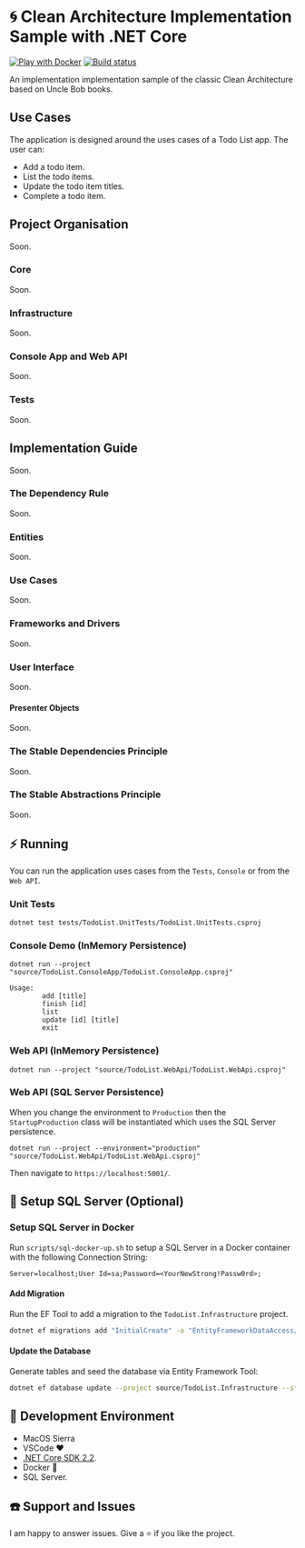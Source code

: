 # :cyclone: Clean Architecture Implementation Sample with .NET Core
[![Play with Docker](https://raw.githubusercontent.com/play-with-docker/stacks/master/assets/images/button.png)](https://labs.play-with-docker.com/?stack=https://raw.githubusercontent.com/ivanpaulovich/dotnet-clean-architecture/master/source/docker-compose.yml&stack_name=dotnet-clean-architecture) [![Build status](https://ci.appveyor.com/api/projects/status/005aoqa8g79skmn6/branch/master?svg=true)](https://ci.appveyor.com/project/ivanpaulovich/dotnet-clean-architecture/branch/master)

An implementation implementation sample of the classic Clean Architecture based on Uncle Bob books.

## Use Cases

The application is designed around the uses cases of a Todo List app. The user can: 

* Add a todo item.
* List the todo items.
* Update the todo item titles.
* Complete a todo item.

## Project Organisation

Soon.

### Core

Soon.

### Infrastructure

Soon.

### Console App and Web API

Soon.

### Tests

Soon.

## Implementation Guide

Soon.

### The Dependency Rule

Soon.

### Entities

Soon.

### Use Cases

Soon.

### Frameworks and Drivers

Soon.

### User Interface

Soon.

#### Presenter Objects

Soon.

### The Stable Dependencies Principle

Soon.

### The Stable Abstractions Principle

Soon.

## :zap: Running

You can run the application uses cases from the `Tests`, `Console` or from the `Web API`.

### Unit Tests

```
dotnet test tests/TodoList.UnitTests/TodoList.UnitTests.csproj
```

### Console Demo (InMemory Persistence)

```
dotnet run --project "source/TodoList.ConsoleApp/TodoList.ConsoleApp.csproj"

```

```
Usage:
        add [title]
        finish [id]
        list
        update [id] [title]
        exit
```

### Web API (InMemory Persistence)

```
dotnet run --project "source/TodoList.WebApi/TodoList.WebApi.csproj"
```

### Web API (SQL Server Persistence)

When you change the environment to `Production` then the `StartupProduction` class will be instantiated which uses the SQL Server persistence.

```
dotnet run --project --environment="production" "source/TodoList.WebApi/TodoList.WebApi.csproj"
```

Then navigate to `https://localhost:5001/`.

## :floppy_disk: Setup SQL Server (Optional)

### Setup SQL Server in Docker

Run `scripts/sql-docker-up.sh` to setup a SQL Server in a Docker container with the following Connection String:

```
Server=localhost;User Id=sa;Password=<YourNewStrong!Passw0rd>;
```

#### Add Migration

Run the EF Tool to add a migration to the `TodoList.Infrastructure` project.

```sh
dotnet ef migrations add "InitialCreate" -o "EntityFrameworkDataAccess/Migrations" --project source/TodoList.Infrastructure --startup-project source/TodoList.WebApi
```

#### Update the Database

Generate tables and seed the database via Entity Framework Tool:

```sh
dotnet ef database update --project source/TodoList.Infrastructure --startup-project source/TodoList.WebApi
```

## :checkered_flag: Development Environment

* MacOS Sierra
* VSCode :heart:
* [.NET Core SDK 2.2](https://www.microsoft.com/net/download/dotnet-core/2.2).
* Docker :whale:
* SQL Server.

## :telephone: Support and Issues

I am happy to answer issues. Give a :star: if you like the project.